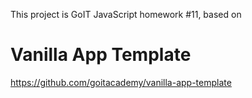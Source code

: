 This project is GoIT JavaScript homework #11, based on

# Vanilla App Template

https://github.com/goitacademy/vanilla-app-template
